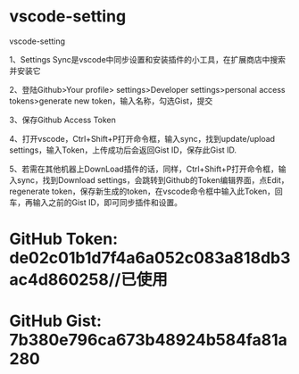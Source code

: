 # vscode-setting
vscode-setting

1、Settings Sync是vscode中同步设置和安装插件的小工具，在扩展商店中搜索并安装它 

2、登陆Github>Your profile> settings>Developer settings>personal access tokens>generate new token，输入名称，勾选Gist，提交

3、保存Github Access Token 

4、打开vscode，Ctrl+Shift+P打开命令框，输入sync，找到update/upload settings，输入Token，上传成功后会返回Gist ID，保存此Gist ID. 

5、若需在其他机器上DownLoad插件的话，同样，Ctrl+Shift+P打开命令框，输入sync，找到Download settings，会跳转到Github的Token编辑界面，点Edit，regenerate token，保存新生成的token，在vscode命令框中输入此Token，回车，再输入之前的Gist ID，即可同步插件和设置。

# GitHub Token: de02c01b1d7f4a6a052c083a818db3ac4d860258//已使用
# GitHub Gist: 7b380e796ca673b48924b584fa81a280
